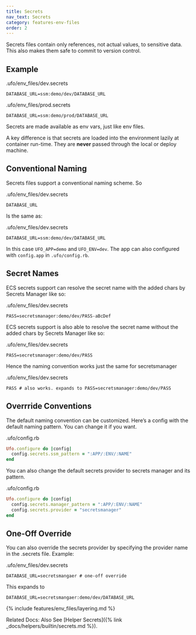 ```yaml
---
title: Secrets
nav_text: Secrets
category: features-env-files
order: 2
---
```


Secrets files contain only references, not actual values, to sensitive data. This also makes them safe to commit to version control.

## Example

.ufo/env_files/dev.secrets

    DATABASE_URL=ssm:demo/dev/DATABASE_URL

.ufo/env_files/prod.secrets

    DATABASE_URL=ssm:demo/prod/DATABASE_URL

Secrets are made available as env vars, just like env files.

A key difference is that secrets are loaded into the environment lazily at container run-time. They are **never** passed through the local or deploy machine.

## Conventional Naming

Secrets files support a conventional naming scheme. So

.ufo/env_files/dev.secrets

    DATABASE_URL

Is the same as:

.ufo/env_files/dev.secrets

    DATABASE_URL=ssm:demo/dev/DATABASE_URL

In this case `UFO_APP=demo` and `UFO_ENV=dev`. The app can also configured with `config.app` in `.ufo/config.rb`.

## Secret Names

ECS secrets support can resolve the secret name with the added chars by Secrets Manager like so:

.ufo/env_files/dev.secrets

    PASS=secretsmanager:demo/dev/PASS-aBcDef

ECS secrets support is also able to resolve the secret name without the added chars by Secrets Manager like so:

.ufo/env_files/dev.secrets

    PASS=secretsmanager:demo/dev/PASS

Hence the naming convention works just the same for secretsmanager

.ufo/env_files/dev.secrets

    PASS # also works. expands to PASS=secretsmanager:demo/dev/PASS

## Overrride Conventions

The default naming convention can be customized. Here’s a config with the default naming pattern. You can change it if you want.

.ufo/config.rb

```ruby
Ufo.configure do |config|
  config.secrets.ssm_pattern = ":APP/:ENV/:NAME"
end
```

You can also change the default secrets provider to secrets manager and its pattern.

.ufo/config.rb

```ruby
Ufo.configure do |config|
  config.secrets.manager_pattern = ":APP/:ENV/:NAME"
  config.secrets.provider = "secretsmanager"
end
```

## One-Off Override

You can also override the secrets provider by specifying the provider name in the .secrets file. Example:

.ufo/env_files/dev.secrets

    DATABASE_URL=secretsmangaer # one-off override

This expands to

    DATABASE_URL=secretsmangaer:demo/dev/DATABASE_URL

{% include features/env_files/layering.md %}

Related Docs: Also See [Helper Secrets]({% link _docs/helpers/builtin/secrets.md %}).
